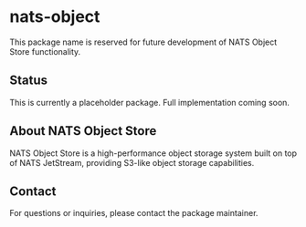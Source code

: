 # nats-object

This package name is reserved for future development of NATS Object Store functionality.

## Status

This is currently a placeholder package. Full implementation coming soon.

## About NATS Object Store

NATS Object Store is a high-performance object storage system built on top of NATS JetStream, providing S3-like object storage capabilities.

## Contact

For questions or inquiries, please contact the package maintainer.
